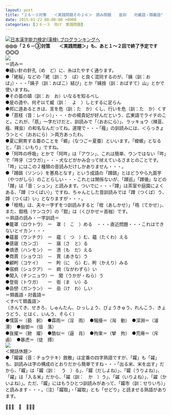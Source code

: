 ```yaml
---
layout: post
title: "２６－③対策　　＜実践問題その２６＞　読み問題　　音訓　　対義語・類義語"
date: 2015-01-22 00:00:00 +0900
categories: [２６－③　向け　実践問題]
---
```


[![](/syuusyuu9701/assets/images/２６－③対策-＜実践問題その２６＞-読み問題-音訓-対義語・類義語-br_c_3028_1.gif)](http://blog.with2.net/link.php?1659096:3028 "日本漢字能力検定(漢検) ブログランキングへ")[日本漢字能力検定(漢検) ブログランキングへ](http://blog.with2.net/link.php?1659096:3028)  
**◎◎◎「２６－③対策　　＜実践問題＞」も、あと１～２回で終了予定です◎◎◎**  
![](/syuusyuu9701/assets/images/２６－③対策-＜実践問題その２６＞-読み問題-音訓-対義語・類義語-32627b35cff58804f4dd345017025a35.png)  
＝読み＝  
●縫い針の針孔（め　ど）に、糸はたやすく通ります。  
●「姥桜」などの「姥（訓：う　ば）と良く混同するのが、「姨（訓：お　ば」）・・・「姨子（訓：おばこ）結び」とか「姨捨（訓：おばすて）山」とかで使いますね。  
●その苗の碩（訓：お　お）いなるを知るべし  
●是の道や、何ぞ以て臧（訓：　よ　）しとするに足らん  
●邦に道あるときは、言を危（訓：た　か）くし、行いを危（訓：た　か）くす  
●「茘枝（音：レイシ）」・・・かの楊貴妃が好んだという、広東語でライチのこと。これが、「茘」一字だけだと、訓読みで「（おおにら）」、ラッキョウ（辣韮、薤、辣韭）の和名なんだってね。道理で・・・「薤」の訓読みには、＜らっきょう＞と＜（おおにら）＞両方あったわ。  
●夏に飼育する蚕のことを「螈」（なつご＝夏蚕）といいます。「蠑螈」となると、「訓：いもり」ですね。  
●「阿吽の呼吸」とかで「阿吽」は「アウン」、これは簡単、ウンではない「吽」で「吽牙（ゴウガ）」・・・犬などがかみ合って吠えているさまとのことです。「吽」にはこの２種類の音読みだけしかありません・・・。  
●「蹲鴟（ソンシ）を悪鳥となす」という成語の「蹲鴟」とはどうやら九面芋（やつがしら）のことらしい・・・これとは関係ないが、「蹲巡」「蹲循」などの「蹲」は「音：シュン」と読みます。ついでに・・・「蹲」は茶室や庭園によくある、「蹲（つくばい）」ですね、ちゃんとした音訓読みでは「蹲（つくば）う、蹲（つくば）い」となりますが・・・。  
●「桎梏」は、夫々一字ずをつ訓読みすると「桎（あしかせ）」「梏（てかせ）」、また、鉗梏（ケンコク）の「鉗」は（くびかせ＝首枷）です。  
＝熟語の読み・一字訓読＝  
●籠罩（ロウトウ）　ー　罩（　こ　）める　・・・直近問題・・・これはできないとイカン・・・  
●蘊蓄（ウンチク）　ー　蘊（　つ　）む、蘊（たくわ）える  
●感窹（カンゴ）　　ー　窹（さ　と）る  
●煩懣（ハンモン）　ー　懣（も　だ）える  
●商賈（ショウコ）　－　賈（あきな）う  
●顧盻（コケイ）　　ー　盻（に　ら）む、盻（かえり）みる  
●宿痾（シュクア）　ー　痾（ながわずら）い  
●闖入（チンニュウ）ー　闖（うかが・ねら）う  
●登衙（トウガ）　　ー　衙（ま　い）る  
●嵒巒（ガンラン）　ー　嵒（け　わ）しい  
＝類義語・対義語＝  
＜すべて類義語＞  
（きんてき、せきろ、しゅんたん、ひっしょう、びょうきゅう、れんこう、きょうどう、とはく、いんう、そらく）  
●懦孱＝（藐　躬）　●霖雨＝（淫　雨）　●騒擾＝（洶　動）　●深淵＝（濬　潭）　●崩御＝（徂　落）  
●抜擢＝（掀　擢）　●酷似＝（逼　肖）　●拘束＝（攣　拘）　●荒瘠＝（斥　鹵）　●暴虎＝（徒　搏）  
![](/syuusyuu9701/assets/images/２６－③対策-＜実践問題その２６＞-読み問題-音訓-対義語・類義語-2c0d59b029a932a835af60c6bd4b5554.png)  
＜閑話休題＞  
●「糶糴（音：チョウテキ）斂散」は定番の四字熟語ですが、「糶」も「糴」も、訓読みは字の構成のとおりだから簡単ですね・・・「出る米、米を出す」だから、「糶」は「糶（訓：　う　）る」、「糶（だしよね）」、「糶（うりよね）」、「糴」は「入る米」だから、「糴（訓：　か　）う」、「糴（いりよね）」、「糴（かいよね）」。ただ、「糶」にはもうひとつ訓読みがあって、「糶市（訓：せりいち）」と読みます・・・。（注）「糶取」・「糴取」とも「せどり」と読ませる熟語があります。  
  
👋👋👋　🐑　👋👋👋  
  
  
  
  